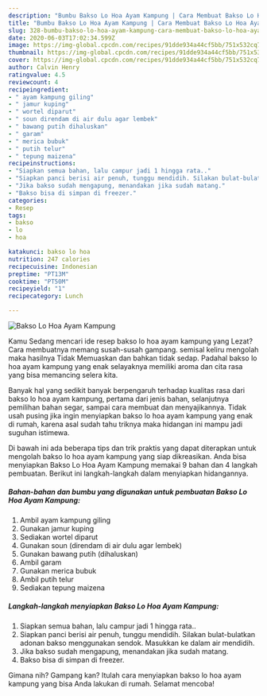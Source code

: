 ```yaml
---
description: "Bumbu Bakso Lo Hoa Ayam Kampung | Cara Membuat Bakso Lo Hoa Ayam Kampung Yang Bikin Ngiler"
title: "Bumbu Bakso Lo Hoa Ayam Kampung | Cara Membuat Bakso Lo Hoa Ayam Kampung Yang Bikin Ngiler"
slug: 328-bumbu-bakso-lo-hoa-ayam-kampung-cara-membuat-bakso-lo-hoa-ayam-kampung-yang-bikin-ngiler
date: 2020-06-03T17:02:34.599Z
image: https://img-global.cpcdn.com/recipes/91dde934a44cf5bb/751x532cq70/bakso-lo-hoa-ayam-kampung-foto-resep-utama.jpg
thumbnail: https://img-global.cpcdn.com/recipes/91dde934a44cf5bb/751x532cq70/bakso-lo-hoa-ayam-kampung-foto-resep-utama.jpg
cover: https://img-global.cpcdn.com/recipes/91dde934a44cf5bb/751x532cq70/bakso-lo-hoa-ayam-kampung-foto-resep-utama.jpg
author: Calvin Henry
ratingvalue: 4.5
reviewcount: 4
recipeingredient:
- " ayam kampung giling"
- " jamur kuping"
- " wortel diparut"
- " soun direndam di air dulu agar lembek"
- " bawang putih dihaluskan"
- " garam"
- " merica bubuk"
- " putih telur"
- " tepung maizena"
recipeinstructions:
- "Siapkan semua bahan, lalu campur jadi 1 hingga rata.."
- "Siapkan panci berisi air penuh, tunggu mendidih. Silakan bulat-bulatkan adonan bakso menggunakan sendok. Masukkan ke dalam air mendidih."
- "Jika bakso sudah mengapung, menandakan jika sudah matang."
- "Bakso bisa di simpan di freezer."
categories:
- Resep
tags:
- bakso
- lo
- hoa

katakunci: bakso lo hoa 
nutrition: 247 calories
recipecuisine: Indonesian
preptime: "PT13M"
cooktime: "PT50M"
recipeyield: "1"
recipecategory: Lunch

---
```



![Bakso Lo Hoa Ayam Kampung](https://img-global.cpcdn.com/recipes/91dde934a44cf5bb/751x532cq70/bakso-lo-hoa-ayam-kampung-foto-resep-utama.jpg)

Kamu Sedang mencari ide resep bakso lo hoa ayam kampung yang Lezat? Cara membuatnya memang susah-susah gampang. semisal keliru mengolah maka hasilnya Tidak Memuaskan dan bahkan tidak sedap. Padahal bakso lo hoa ayam kampung yang enak selayaknya memiliki aroma dan cita rasa yang bisa memancing selera kita.

Banyak hal yang sedikit banyak berpengaruh terhadap kualitas rasa dari bakso lo hoa ayam kampung, pertama dari jenis bahan, selanjutnya pemilihan bahan segar, sampai cara membuat dan menyajikannya. Tidak usah pusing jika ingin menyiapkan bakso lo hoa ayam kampung yang enak di rumah, karena asal sudah tahu triknya maka hidangan ini mampu jadi suguhan istimewa.




Di bawah ini ada beberapa tips dan trik praktis yang dapat diterapkan untuk mengolah bakso lo hoa ayam kampung yang siap dikreasikan. Anda bisa menyiapkan Bakso Lo Hoa Ayam Kampung memakai 9 bahan dan 4 langkah pembuatan. Berikut ini langkah-langkah dalam menyiapkan hidangannya.

<!--inarticleads1-->

##### Bahan-bahan dan bumbu yang digunakan untuk pembuatan Bakso Lo Hoa Ayam Kampung:

1. Ambil  ayam kampung giling
1. Gunakan  jamur kuping
1. Sediakan  wortel diparut
1. Gunakan  soun (direndam di air dulu agar lembek)
1. Gunakan  bawang putih (dihaluskan)
1. Ambil  garam
1. Gunakan  merica bubuk
1. Ambil  putih telur
1. Sediakan  tepung maizena




<!--inarticleads2-->

##### Langkah-langkah menyiapkan Bakso Lo Hoa Ayam Kampung:

1. Siapkan semua bahan, lalu campur jadi 1 hingga rata..
1. Siapkan panci berisi air penuh, tunggu mendidih. Silakan bulat-bulatkan adonan bakso menggunakan sendok. Masukkan ke dalam air mendidih.
1. Jika bakso sudah mengapung, menandakan jika sudah matang.
1. Bakso bisa di simpan di freezer.




Gimana nih? Gampang kan? Itulah cara menyiapkan bakso lo hoa ayam kampung yang bisa Anda lakukan di rumah. Selamat mencoba!
